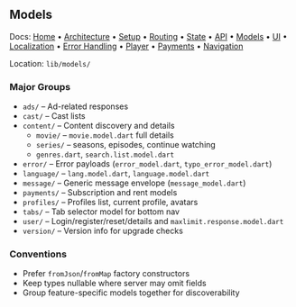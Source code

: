 ## Models

Docs: [Home](README.md) • [Architecture](architecture.md) • [Setup](setup.md) • [Routing](routing.md) • [State](state-management.md) • [API](api.md) • [Models](models.md) • [UI](ui.md) • [Localization](localization.md) • [Error Handling](error-handling.md) • [Player](player.md) • [Payments](payments.md) • [Navigation](navigation.md)

Location: `lib/models/`

### Major Groups
- `ads/` – Ad-related responses
- `cast/` – Cast lists
- `content/` – Content discovery and details
  - `movie/` – `movie.model.dart` full details
  - `series/` – seasons, episodes, continue watching
  - `genres.dart`, `search.list.model.dart`
- `error/` – Error payloads (`error_model.dart`, `typo_error_model.dart`)
- `language/` – `lang.model.dart`, `language.model.dart`
- `message/` – Generic message envelope (`message_model.dart`)
- `payments/` – Subscription and rent models
- `profiles/` – Profiles list, current profile, avatars
- `tabs/` – Tab selector model for bottom nav
- `user/` – Login/register/reset/details and `maxlimit.response.model.dart`
- `version/` – Version info for upgrade checks

### Conventions
- Prefer `fromJson`/`fromMap` factory constructors
- Keep types nullable where server may omit fields
- Group feature-specific models together for discoverability
